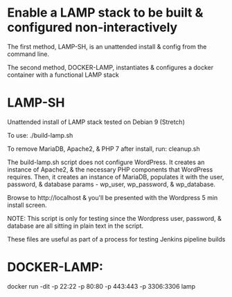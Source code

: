 # Enable a LAMP stack to be built & configured non-interactively

The first method, LAMP-SH, is an unattended install & config from the command line.

The second method, DOCKER-LAMP, instantiates & configures a docker container with a functional LAMP stack

# LAMP-SH
Unattended install of LAMP stack tested on Debian 9 (Stretch)

To use: ./build-lamp.sh

To remove MariaDB, Apache2, & PHP 7 after install, run: cleanup.sh

The build-lamp.sh script does not configure WordPress. It creates an instance of Apache2, 
& the necessary PHP components that WordPress requires.  Then, it creates an instance of MariaDB, 
populates it with the user, password, & database params - wp_user, wp_password, & wp_database.

Browse to http://localhost & you'll be presented with the Wordpress 5 min install screen.

NOTE: This script is only for testing since the Wordpress user, password, & database are all
sitting in plain text in the script.  

These files are useful as part of a process for testing Jenkins pipeline builds

# DOCKER-LAMP:
docker run -dit -p 22:22 -p 80:80 -p 443:443 -p 3306:3306 lamp

